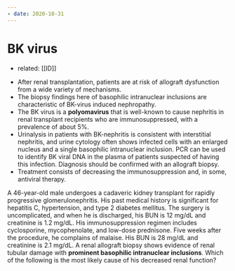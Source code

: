 ```yaml
---
- date: 2020-10-31
---
```


# BK virus

- related: [[ID]]

<!-- BK virus risks, sx, dx, rx -->

- After renal transplantation, patients are at risk of allograft  dysfunction from a wide variety of mechanisms.
- The biopsy findings here of basophilic intranuclear inclusions are characteristic of BK-virus induced nephropathy.
- The BK virus is a **polyomavirus** that is well-known to cause nephritis in  renal transplant recipients who are immunosuppressed, with a prevalence  of about 5%.
- Urinalysis in patients with BK-nephritis is consistent  with interstitial nephritis, and urine cytology often shows infected  cells with an enlarged nucleus and a single basophilic intranuclear  inclusion. PCR can be used to identify BK viral DNA in the plasma of  patients suspected of having this infection. Diagnosis should be  confirmed with an allograft biopsy.
- Treatment consists of decreasing  the immunosuppression and, in some, antiviral therapy.

A 46-year-old male undergoes a cadaveric kidney transplant for rapidly progressive glomerulonephritis. His past medical history is significant for hepatitis C, hypertension, and  type 2 diabetes mellitus. The surgery is uncomplicated, and when he is discharged, his BUN is 12 mg/dL and creatinine is 1.2 mg/dL. His immunosuppression regimen includes cyclosporine, mycophenolate, and  low-dose prednisone. Five weeks after the procedure, he complains of  malaise. His BUN is 28 mg/dL and creatinine is 2.1 mg/dL. A renal allograft biopsy shows evidence of renal tubular damage with **prominent basophilic intranuclear inclusions**. Which of the following is the most likely cause of his decreased renal function?
